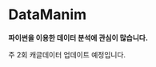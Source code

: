 DataManim
============================

**파이썬을 이용한 데이터 분석에 관심이 많습니다.** 

주 2회 캐글데이터 업데이트 예정입니다.
       



